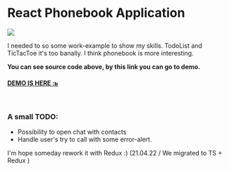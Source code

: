# React Phonebook Application

![](https://i.imgur.com/czVeuG7.png)

I needed to so some work-example to show my skills. TodoList and TicTacToe it's too banally.
I think phonebook is more interesting.  

**You can see source code above, by this link you can go to demo.**
#### [DEMO IS HERE :ь](https://uvanov-react-phonebook.netlify.app)

<br>


### A small TODO: 
- Possibility to open chat with contacts
- Handle user's try to call with some error-alert. 

I'm hope someday rework it with Redux :) (21.04.22 / We migrated to TS + Redux ) 

